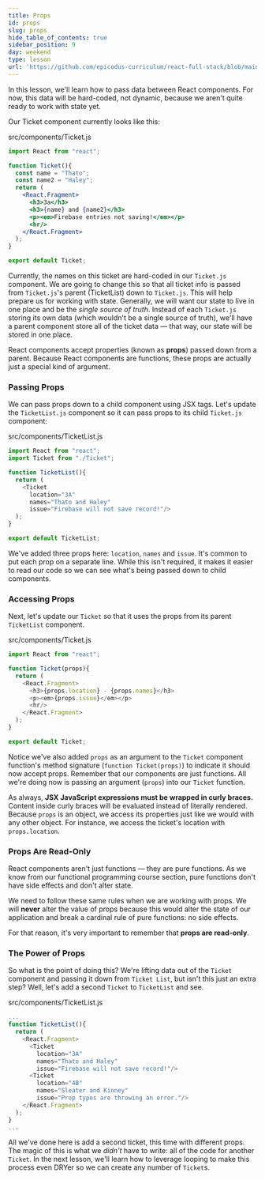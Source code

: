 ```yaml
---
title: Props
id: props
slug: props
hide_table_of_contents: true
sidebar_position: 9
day: weekend
type: lesson
url: 'https://github.com/epicodus-curriculum/react-full-stack/blob/main/0i_props.md'
---
```


In this lesson, we'll learn how to pass data between React components. For now, this data will be hard-coded, not dynamic, because we aren't quite ready to work with state yet.

Our Ticket component currently looks like this:

<div class="filename">src/components/Ticket.js</div>

```jsx
import React from "react";

function Ticket(){
  const name = "Thato";
  const name2 = "Haley";
  return (
    <React.Fragment>
      <h3>3a</h3>
      <h3>{name} and {name2}</h3>
      <p><em>Firebase entries not saving!</em></p>
      <hr/>
    </React.Fragment>
  );
}

export default Ticket;
```

Currently, the names on this ticket are hard-coded in our `Ticket.js` component. We are going to change this so that all ticket info is passed from `Ticket.js`'s parent (TicketList) down to `Ticket.js`. This will help prepare us for working with state. Generally, we will want our state to live in one place and be the *single source of truth*. Instead of each `Ticket.js` storing its own data (which wouldn't be a single source of truth), we'll have a parent component store all of the ticket data — that way, our state will be stored in one place.

React components accept properties (known as **props**) passed down from a parent. Because React components are functions, these props are actually just a special kind of argument.

### Passing Props

We can pass props down to a child component using JSX tags. Let's update the `TicketList.js` component so it can pass props to its child `Ticket.js` component:

<div class="filename">src/components/TicketList.js</div>

```js
import React from "react";
import Ticket from "./Ticket";

function TicketList(){
  return (
    <Ticket
      location="3A"
      names="Thato and Haley"
      issue="Firebase will not save record!"/>
  );
}

export default TicketList;
```

We've added three props here: `location`, `names` and `issue`. It's common to put each prop on a separate line. While this isn't required, it makes it easier to read our code so we can see what's being passed down to child components.

### Accessing Props

Next, let's update our `Ticket` so that it uses the props from its parent `TicketList` component.

<div class="filename">src/components/Ticket.js</div>

```js
import React from "react";

function Ticket(props){
  return (
    <React.Fragment>
      <h3>{props.location} - {props.names}</h3>
      <p><em>{props.issue}</em></p>
      <hr/>
    </React.Fragment>
  );
}

export default Ticket;
```

Notice we've also added `props` as an argument to the `Ticket` component function's method signature (`function Ticket(props)`) to indicate it should now accept props. Remember that our components are just functions. All we're doing now is passing an argument (`props`) into our `Ticket` function.

As always, **JSX JavaScript expressions must be wrapped in curly braces.** Content inside curly braces will be evaluated instead of literally rendered. Because `props` is an object, we access its properties just like we would with any other object. For instance, we access the ticket's location with `props.location`.

### Props Are Read-Only

React components aren't just functions — they are pure functions. As we know from our functional programming course section, pure functions don't have side effects and don't alter state.

We need to follow these same rules when we are working with props. We will **never** alter the value of props because this would alter the state of our application and break a cardinal rule of pure functions: no side effects.

For that reason, it's very important to remember that **props are read-only**.

### The Power of Props

So what is the point of doing this? We're lifting data out of the `Ticket` component and passing it down from `Ticket List`, but isn't this just an extra step? Well, let's add a second `Ticket` to `TicketList` and see.

<div class="filename">src/components/TicketList.js</div>

```js
...
function TicketList(){
  return (
    <React.Fragment>
      <Ticket
        location="3A"
        names="Thato and Haley"
        issue="Firebase will not save record!"/>
      <Ticket
        location="4B"
        names="Sleater and Kinney"
        issue="Prop types are throwing an error."/>
    </React.Fragment>
  );
}
...
```

All we've done here is add a second ticket, this time with different props. The magic of this is what we *didn't* have to write: all of the code for another `Ticket`. In the next lesson, we'll learn how to leverage looping to make this process even DRYer so we can create any number of `Ticket`s.



